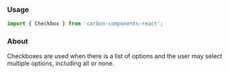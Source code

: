 ### Usage

```js
import { Checkbox } from 'carbon-components-react';
```

### About
Checkboxes are used when there is a list of options and the user may select multiple options, including all or none.

